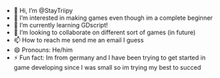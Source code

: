 - 👋 Hi, I’m @StayTriipy
- 👀 I’m interested in making games even though im a complete beginner
- 🌱 I’m currently learning GDscript!
- 💞️ I’m looking to collaborate on different sort of games (in future)
- 📫 How to reach me send me an email I guess
- 😄 Pronouns: He/him
- ⚡ Fun fact: Im from germany and I have been trying to get started in game developing since I was small so im trying my best to succed

<!---
StayTriipy/StayTriipy is a ✨ special ✨ repository because its `README.md` (this file) appears on your GitHub profile.
You can click the Preview link to take a look at your changes.
--->
